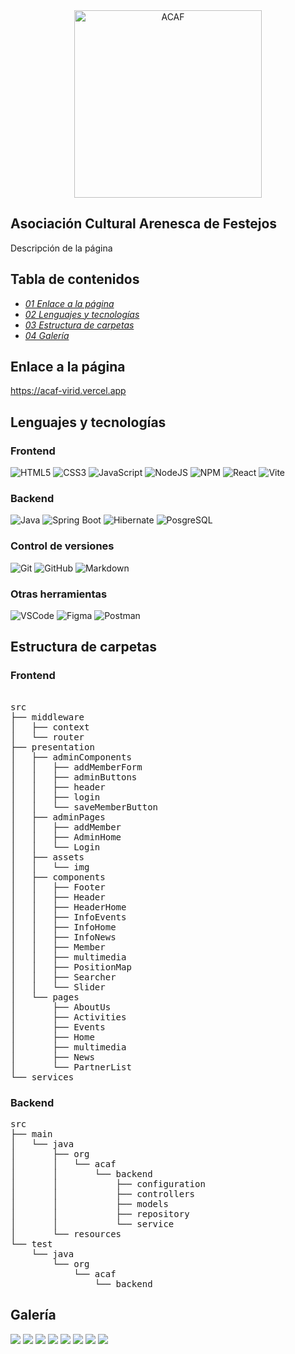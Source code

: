 <div style="text-align: center;">
    <img src="./frontend/src/presentation/assets/img/ACAF.svg" alt="ACAF" width="300" height="300">
</div>

## Asociación Cultural Arenesca de Festejos
Descripción de la página

## Tabla de contenidos
-  [*01 Enlace a la página*](#section_01)
-  [*02 Lenguajes y tecnologías*](#section_02)
-  [*03 Estructura de carpetas*](#section_03)
-  [*04 Galería*](#section_04)

<a id="section_01"></a>
## Enlace a la página
https://acaf-virid.vercel.app

<a id="section_02"></a>
## Lenguajes y tecnologías

### Frontend
![HTML5](https://img.shields.io/badge/html5-%23E34F26.svg?style=for-the-badge&logo=html5&logoColor=white)
![CSS3](https://img.shields.io/badge/css3-%231572B6.svg?style=for-the-badge&logo=css3&logoColor=white)
![JavaScript](https://img.shields.io/badge/javascript-%23323330.svg?style=for-the-badge&logo=javascript&logoColor=%23F7DF1E)
![NodeJS](https://img.shields.io/badge/node.js-6DA55F?style=for-the-badge&logo=node.js&logoColor=white)
![NPM](https://img.shields.io/badge/npm-CB3837?style=for-the-badge&logo=npm&logoColor=white)
![React](https://img.shields.io/badge/react-%2320232a.svg?style=for-the-badge&logo=react&logoColor=%2361DAFB)
![Vite](https://img.shields.io/badge/Vite-B73BFE?style=for-the-badge&logo=vite&logoColor=FFD62E)

### Backend
![Java](https://img.shields.io/badge/java-%23ED8B00.svg?style=for-the-badge&logo=openjdk&logoColor=white)
![Spring Boot](https://img.shields.io/badge/Spring_Boot-F2F4F9?style=for-the-badge&logo=spring-boot)
![Hibernate](https://img.shields.io/badge/Hibernate-59666C?style=for-the-badge&logo=Hibernate&logoColor=white)
![PosgreSQL](https://img.shields.io/badge/PostgreSQL-316192?style=for-the-badge&logo=postgresql&logoColor=white)

### Control de versiones
![Git](https://img.shields.io/badge/git-%23F05033.svg?style=for-the-badge&logo=git&logoColor=white)
![GitHub](https://img.shields.io/badge/github-%23121011.svg?style=for-the-badge&logo=github&logoColor=white)
![Markdown](https://img.shields.io/badge/markdown-%23000000.svg?style=for-the-badge&logo=markdown&logoColor=white)

### Otras herramientas
![VSCode](https://img.shields.io/badge/VSCode-0078D4?style=for-the-badge&logo=visual%20studio%20code&logoColor=white)
![Figma](https://img.shields.io/badge/figma-%23F24E1E.svg?style=for-the-badge&logo=figma&logoColor=white)
![Postman](https://img.shields.io/badge/Postman-FF6C37?style=for-the-badge&logo=Postman&logoColor=white)

<a id="section_03"></a>
## Estructura de carpetas

### Frontend
<pre> 
src
├── middleware
│   ├── context
│   └── router
├── presentation
│   ├── adminComponents
│   │   ├── addMemberForm
│   │   ├── adminButtons
│   │   ├── header
│   │   ├── login
│   │   └── saveMemberButton
│   ├── adminPages
│   │   ├── addMember
│   │   ├── AdminHome
│   │   └── Login
│   ├── assets
│   │   └── img
│   ├── components
│   │   ├── Footer
│   │   ├── Header
│   │   ├── HeaderHome
│   │   ├── InfoEvents
│   │   ├── InfoHome
│   │   ├── InfoNews
│   │   ├── Member
│   │   ├── multimedia
│   │   ├── PositionMap
│   │   ├── Searcher
│   │   └── Slider
│   └── pages
│       ├── AboutUs
│       ├── Activities
│       ├── Events
│       ├── Home
│       ├── multimedia
│       ├── News
│       └── PartnerList
└── services
</pre>

### Backend
<pre>
src
├── main
│   └── java
│       ├── org
│       │   └── acaf
│       │       └── backend
│       │           ├── configuration
│       │           ├── controllers
│       │           ├── models
│       │           ├── repository
│       │           └── service
│       └── resources
└── test
    └── java
        └── org
            └── acaf
                └── backend
</pre>

<a id="section_04"></a>
## Galería

<img src="./frontend/src/presentation/assets/img/Home.png">
<img src="./frontend/src/presentation/assets/img/AboutUs.png">
<img src="./frontend/src/presentation/assets/img/Events.png">
<img src="./frontend/src/presentation/assets/img/News.png">
<img src="./frontend/src/presentation/assets/img/Multimedia.png">
<img src="./frontend/src/presentation/assets/img/Login.png">
<img src="./frontend/src/presentation/assets/img/NewMember.png">
<img src="./frontend/src/presentation/assets/img/ListMembers.png">